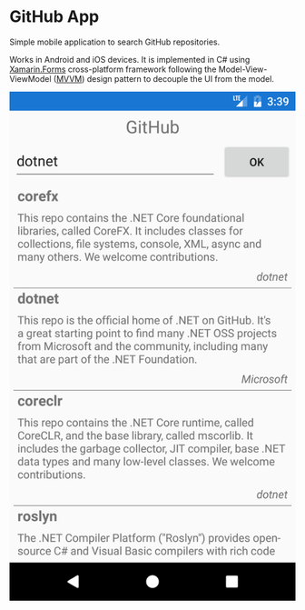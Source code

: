 # GitHub App #

Simple mobile application to search GitHub repositories.

Works in Android and iOS devices. It is implemented in C# using [Xamarin.Forms](https://www.xamarin.com/forms) cross-platform framework following the Model-View-ViewModel ([MVVM](https://en.wikipedia.org/wiki/Model_View_ViewModel)) design pattern to decouple the UI from the model.

![Screenshot](Screenshot.png)